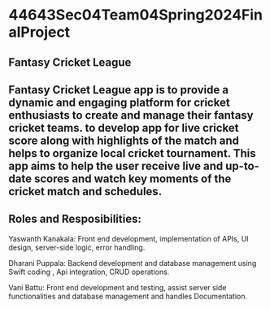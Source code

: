 # 44643Sec04Team04Spring2024FinalProject

## **Fantasy Cricket League**

Fantasy Cricket League app is to provide a dynamic and engaging platform for cricket enthusiasts to create and manage their fantasy cricket teams.
to develop app for live cricket score along with highlights of the match and helps to organize local cricket tournament. 
This app aims to help the user receive live and up-to-date scores and watch key moments of the cricket match and schedules.
---
**Roles and Resposibilities:**
---
Yaswanth Kanakala: Front end development, implementation of APIs, UI design, server-side logic, error handling.

Dharani Puppala: Backend development and database management using Swift coding , Api integration, CRUD operations.

Vani Battu: Front end development and testing, assist server side functionalities and database management and handles Documentation.

